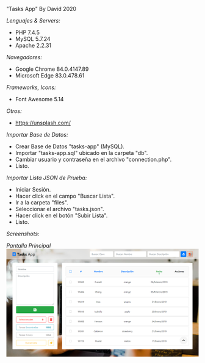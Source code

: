 "Tasks App" By David 2020

_Lenguajes & Servers:_

-   PHP 7.4.5
-   MySQL 5.7.24
-   Apache 2.2.31

_Navegadores:_

-   Google Chrome 84.0.4147.89
-   Microsoft Edge 83.0.478.61

_Frameworks, Icons:_

-   Font Awesome 5.14

_Otros:_

-   https://unsplash.com/

_Importar Base de Datos:_

-   Crear Base de Datos "tasks-app" (MySQL).
-   Importar "tasks-app.sql" ubicado en la carpeta "db".
-   Cambiar usuario y contraseña en el archivo "connection.php".
-   Listo.

_Importar Lista JSON de Prueba:_

-   Iniciar Sesión.
-   Hacer click en el campo "Buscar Lista".
-   Ir a la carpeta "files".
-   Seleccionar el archivo "tasks.json".
-   Hacer click en el botón "Subir Lista".
-   Listo.

_Screenshots:_

_Pantalla Principal_
![Pantalla Principal](previews/principal.png)
